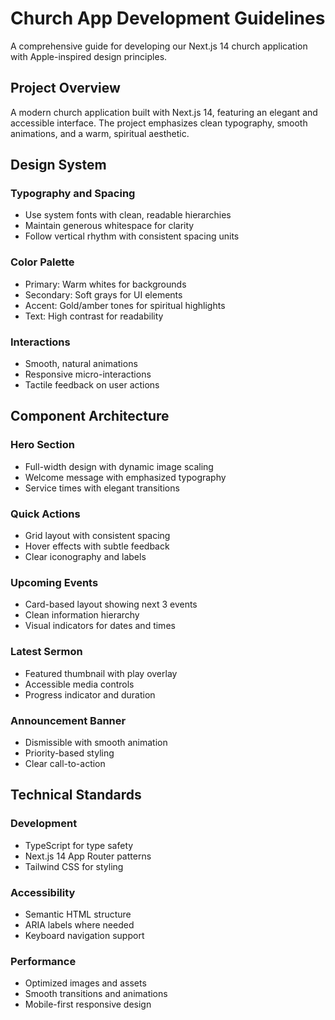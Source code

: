 # Church App Development Guidelines

A comprehensive guide for developing our Next.js 14 church application with Apple-inspired design principles.

## Project Overview

A modern church application built with Next.js 14, featuring an elegant and accessible interface. The project emphasizes clean typography, smooth animations, and a warm, spiritual aesthetic.

## Design System

### Typography and Spacing
* Use system fonts with clean, readable hierarchies
* Maintain generous whitespace for clarity
* Follow vertical rhythm with consistent spacing units

### Color Palette
* Primary: Warm whites for backgrounds
* Secondary: Soft grays for UI elements
* Accent: Gold/amber tones for spiritual highlights
* Text: High contrast for readability

### Interactions
* Smooth, natural animations
* Responsive micro-interactions
* Tactile feedback on user actions

## Component Architecture

### Hero Section
* Full-width design with dynamic image scaling
* Welcome message with emphasized typography
* Service times with elegant transitions

### Quick Actions
* Grid layout with consistent spacing
* Hover effects with subtle feedback
* Clear iconography and labels

### Upcoming Events
* Card-based layout showing next 3 events
* Clean information hierarchy
* Visual indicators for dates and times

### Latest Sermon
* Featured thumbnail with play overlay
* Accessible media controls
* Progress indicator and duration

### Announcement Banner
* Dismissible with smooth animation
* Priority-based styling
* Clear call-to-action

## Technical Standards

### Development
* TypeScript for type safety
* Next.js 14 App Router patterns
* Tailwind CSS for styling

### Accessibility
* Semantic HTML structure
* ARIA labels where needed
* Keyboard navigation support

### Performance
* Optimized images and assets
* Smooth transitions and animations
* Mobile-first responsive design

